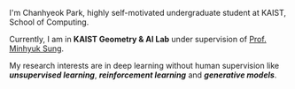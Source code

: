 I'm Chanhyeok Park, highly self-motivated undergraduate student at KAIST, School of Computing.  

Currently, I am in **KAIST Geometry & AI Lab** under supervision of [Prof. Minhyuk Sung](https://mhsung.github.io/).   

My research interests are in deep learning without human supervision like ***unsupervised learning***, ***reinforcement learning*** and ***generative models***. 
